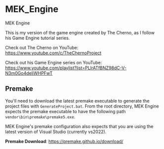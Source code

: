 # MEK_Engine
MEK Engine

This is my version of the game engine created by The Cherno, as I follow his Game Engine tutorial series.


Check out The Cherno on YouTube: https://www.youtube.com/c/TheChernoProject

Check out his Game Engine series on YouTube: https://www.youtube.com/playlist?list=PLlrATfBNZ98dC-V-N3m0Go4deliWHPFwT

## Premake
You'll need to download the latest premake executable to generate the project files with ```GenerateProject.bat```.
From the root directory, MEK Engine expects the premake executable to have the following path ```vendor\bin\premake\premake5.exe```.

MEK Engine's premake configuration also expects that you are using the latest version of Visual Studio (currently vs2022).

**Premake Download**: https://premake.github.io/download/



